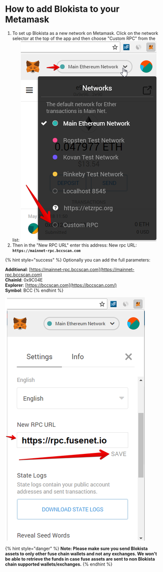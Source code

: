 # How to add Blokista to your Metamask

1. To set up Blokista as a new network on Metamask. Click on the network selector at the top of the app and then choose "Custom RPC" from the list:   ![](../../.gitbook/assets/etz1%20%281%29.png)  
2. Then in the "New RPC URL" enter this address: New rpc URL: **`https://mainnet-rpc.bccscan.com`**

{% hint style="success" %}
Optionally you can add the full parameters:

**Additional**: [https://mainnet-rpc.bccscan.com](https://mainnet-rpc.bccscan.com)  
**ChainId**: 0x9C04E  
**Explorer**: [https://bccscan.com](https://bccscan.com/)  
**Symbol**: BCC
{% endhint %}

![](../../.gitbook/assets/ez2.png)  


{% hint style="danger" %}
**Note: Please make sure you send Blokista assets to only other fuse chain wallets and not any exchanges. We won't be able to retrieve the funds in case fuse assets are sent to non Blokista chain supported wallets/exchanges.**
{% endhint %}

  


